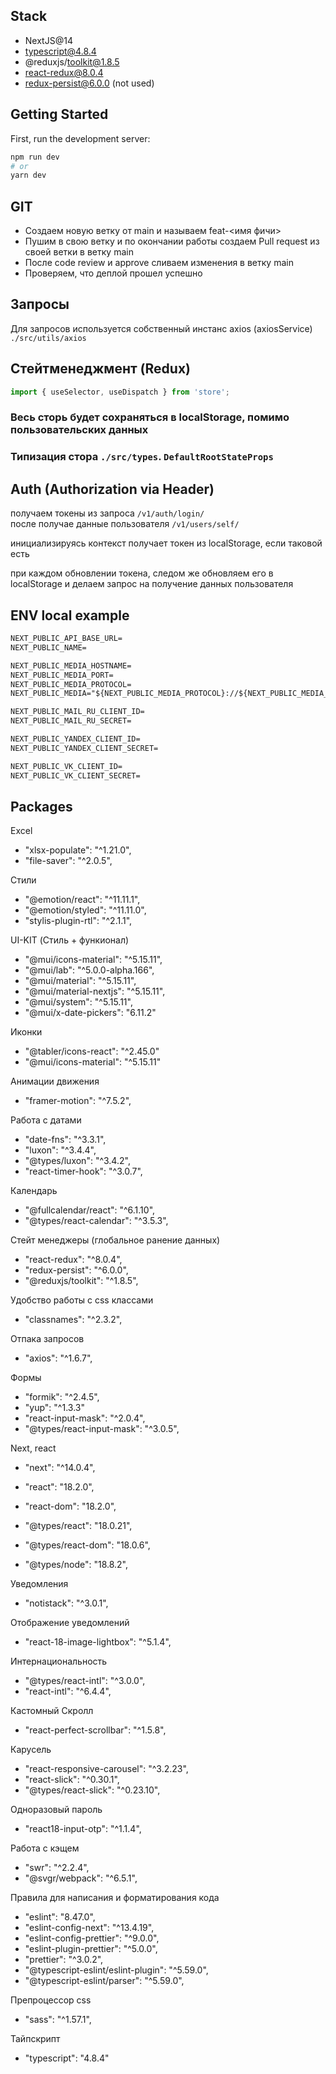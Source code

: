 ## Stack

- NextJS@14
- typescript@4.8.4
- @reduxjs/toolkit@1.8.5
- react-redux@8.0.4
- redux-persist@6.0.0 (not used)

## Getting Started

First, run the development server:

```bash
npm run dev
# or
yarn dev
```

## GIT

- Создаем новую ветку от main и называем feat-<имя фичи>
- Пушим в свою ветку и по окончании работы создаем Pull request из своей ветки в ветку main
- После code review и approve сливаем изменения в ветку main
- Проверяем, что деплой прошел успешно

## Запросы

Для запросов используется собственный инстанс axios (axiosService)
`./src/utils/axios`

## Стейтменеджмент (Redux)

```js
import { useSelector, useDispatch } from 'store';
```

### Весь сторь будет сохраняться в localStorage, помимо пользовательских данных

### Типизация стора `./src/types`. `DefaultRootStateProps`

## Auth (Authorization via Header)

получаем токены из запроса `/v1/auth/login/`
<br/>
после получае данные пользователя `/v1/users/self/`

инициализируясь контекст получает токен из localStorage, если таковой есть

при каждом обновлении токена, следом же обновляем его в localStorage и делаем запрос на получение данных пользователя

## ENV local example

```md
NEXT_PUBLIC_API_BASE_URL=
NEXT_PUBLIC_NAME=

NEXT_PUBLIC_MEDIA_HOSTNAME=
NEXT_PUBLIC_MEDIA_PORT=
NEXT_PUBLIC_MEDIA_PROTOCOL=
NEXT_PUBLIC_MEDIA="${NEXT_PUBLIC_MEDIA_PROTOCOL}://${NEXT_PUBLIC_MEDIA_HOSTNAME}:${NEXT_PUBLIC_MEDIA_PORT}"

NEXT_PUBLIC_MAIL_RU_CLIENT_ID=
NEXT_PUBLIC_MAIL_RU_SECRET=

NEXT_PUBLIC_YANDEX_CLIENT_ID=
NEXT_PUBLIC_YANDEX_CLIENT_SECRET=

NEXT_PUBLIC_VK_CLIENT_ID=
NEXT_PUBLIC_VK_CLIENT_SECRET=
```

## Packages

Excel

- "xlsx-populate": "^1.21.0",
- "file-saver": "^2.0.5",

Стили

- "@emotion/react": "^11.11.1",
- "@emotion/styled": "^11.11.0",
- "stylis-plugin-rtl": "^2.1.1",

UI-KIT (Стиль + функионал)

- "@mui/icons-material": "^5.15.11",
- "@mui/lab": "^5.0.0-alpha.166",
- "@mui/material": "^5.15.11",
- "@mui/material-nextjs": "^5.15.11",
- "@mui/system": "^5.15.11",
- "@mui/x-date-pickers": "6.11.2"

Иконки

- "@tabler/icons-react": "^2.45.0"
- "@mui/icons-material": "^5.15.11"

Aнимации движения

- "framer-motion": "^7.5.2",

Работа с датами

- "date-fns": "^3.3.1",
- "luxon": "^3.4.4",
- "@types/luxon": "^3.4.2",
- "react-timer-hook": "^3.0.7",

Календарь

- "@fullcalendar/react": "^6.1.10",
- "@types/react-calendar": "^3.5.3",

Стейт менеджеры (глобальное ранение данных)

- "react-redux": "^8.0.4",
- "redux-persist": "^6.0.0",
- "@reduxjs/toolkit": "^1.8.5",

Удобство работы с css классами

- "classnames": "^2.3.2",

Отпака запросов

- "axios": "^1.6.7",

Формы

- "formik": "^2.4.5",
- "yup": "^1.3.3"
- "react-input-mask": "^2.0.4",
- "@types/react-input-mask": "^3.0.5",

Next, react

- "next": "^14.0.4",
- "react": "18.2.0",
- "react-dom": "18.2.0",
- "@types/react": "18.0.21",
- "@types/react-dom": "18.0.6",

- "@types/node": "18.8.2",

Уведомления

- "notistack": "^3.0.1",

Отображение уведомлений

- "react-18-image-lightbox": "^5.1.4",

Интернациональность

- "@types/react-intl": "^3.0.0",
- "react-intl": "^6.4.4",

Кастомный Скролл

- "react-perfect-scrollbar": "^1.5.8",

Карусель

- "react-responsive-carousel": "^3.2.23",
- "react-slick": "^0.30.1",
- "@types/react-slick": "^0.23.10",

Одноразовый пароль

- "react18-input-otp": "^1.1.4",

Работа с кэщем

- "swr": "^2.2.4",
- "@svgr/webpack": "^6.5.1",

Правила для написания и форматирования кода

- "eslint": "8.47.0",
- "eslint-config-next": "^13.4.19",
- "eslint-config-prettier": "^9.0.0",
- "eslint-plugin-prettier": "^5.0.0",
- "prettier": "^3.0.2",
- "@typescript-eslint/eslint-plugin": "^5.59.0",
- "@typescript-eslint/parser": "^5.59.0",

Препроцессор css

- "sass": "^1.57.1",

Тайпскрипт

- "typescript": "4.8.4"
